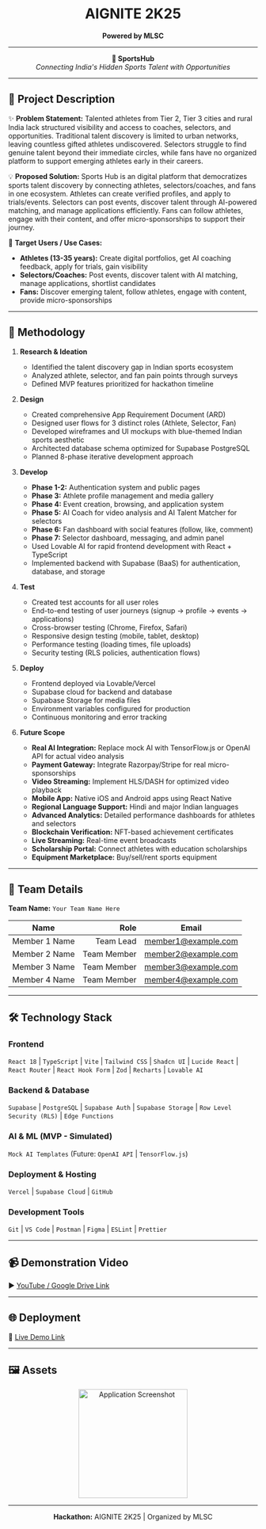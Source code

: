 
<!-- AIGNITE Banner (centered) -->
<div align="center">
  <h1> AIGNITE 2K25</h1>
  <p><strong>Powered by MLSC</strong></p>
</div>

---

<p align="center">
  <strong>🚀 SportsHub</strong><br/>
  <em>Connecting India's Hidden Sports Talent with Opportunities</em>
</p>

---

## 📖 Project Description
✨ **Problem Statement:**
 Talented athletes from Tier 2, Tier 3 cities and rural India lack structured visibility and access to coaches, selectors, and opportunities. Traditional talent discovery is limited to urban networks, leaving countless gifted athletes undiscovered. Selectors struggle to find genuine talent beyond their immediate circles, while fans have no organized platform to support emerging athletes early in their careers.

💡 **Proposed Solution:**
 Sports Hub is an digital platform that democratizes sports talent discovery by connecting athletes, selectors/coaches, and fans in one ecosystem. Athletes can create verified profiles, and apply to trials/events. Selectors can post events, discover talent through AI-powered matching, and manage applications efficiently. Fans can follow athletes, engage with their content, and offer micro-sponsorships to support their journey.
  
🎯 **Target Users / Use Cases:** 
- **Athletes (13-35 years):** Create digital portfolios, get AI coaching feedback, apply for trials, gain visibility
- **Selectors/Coaches:** Post events, discover talent with AI matching, manage applications, shortlist candidates
- **Fans:** Discover emerging talent, follow athletes, engage with content, provide micro-sponsorships
  

---

## 🔬 Methodology
1. **Research & Ideation**  
   - Identified the talent discovery gap in Indian sports ecosystem
   - Analyzed athlete, selector, and fan pain points through surveys
   - Defined MVP features prioritized for hackathon timeline

2. **Design**  
   - Created comprehensive App Requirement Document (ARD)
   - Designed user flows for 3 distinct roles (Athlete, Selector, Fan)
   - Developed wireframes and UI mockups with blue-themed Indian sports aesthetic
   - Architected database schema optimized for Supabase PostgreSQL
   - Planned 8-phase iterative development approach

3. **Develop**  
   - **Phase 1-2:** Authentication system and public pages
   - **Phase 3:** Athlete profile management and media gallery
   - **Phase 4:** Event creation, browsing, and application system
   - **Phase 5:** AI Coach for video analysis and AI Talent Matcher for selectors
   - **Phase 6:** Fan dashboard with social features (follow, like, comment)
   - **Phase 7:** Selector dashboard, messaging, and admin panel
   - Used Lovable AI for rapid frontend development with React + TypeScript
   - Implemented backend with Supabase (BaaS) for authentication, database, and storage

4. **Test**  
   - Created test accounts for all user roles
   - End-to-end testing of user journeys (signup → profile → events → applications)
   - Cross-browser testing (Chrome, Firefox, Safari)
   - Responsive design testing (mobile, tablet, desktop)
   - Performance testing (loading times, file uploads)
   - Security testing (RLS policies, authentication flows)

5. **Deploy**  
   - Frontend deployed via Lovable/Vercel
   - Supabase cloud for backend and database
   - Supabase Storage for media files
   - Environment variables configured for production
   - Continuous monitoring and error tracking

6. **Future Scope**  
   - **Real AI Integration:** Replace mock AI with TensorFlow.js or OpenAI API for actual video analysis
   - **Payment Gateway:** Integrate Razorpay/Stripe for real micro-sponsorships
   - **Video Streaming:** Implement HLS/DASH for optimized video playback
   - **Mobile App:** Native iOS and Android apps using React Native
   - **Regional Language Support:** Hindi and major Indian languages
   - **Advanced Analytics:** Detailed performance dashboards for athletes and selectors
   - **Blockchain Verification:** NFT-based achievement certificates
   - **Live Streaming:** Real-time event broadcasts
   - **Scholarship Portal:** Connect athletes with education scholarships
   - **Equipment Marketplace:** Buy/sell/rent sports equipment

---

## 👥 Team Details
**Team Name:** `Your Team Name Here`

| Name | Role | Email |
|---|---:|---|
| Member 1 Name| Team Lead | member1@example.com |
| Member 2 Name| Team Member| member2@example.com |
| Member 3 Name| Team Member | member3@example.com |(Optional)
| Member 4 Name| Team Member | member4@example.com |(Optional)

---

## 🛠️ Technology Stack

### Frontend
`React 18` | `TypeScript` | `Vite` | `Tailwind CSS` | `Shadcn UI` | `Lucide React` | `React Router` | `React Hook Form` | `Zod` | `Recharts` | `Lovable AI`

### Backend & Database
`Supabase` | `PostgreSQL` | `Supabase Auth` | `Supabase Storage` | `Row Level Security (RLS)` | `Edge Functions`

### AI & ML (MVP - Simulated)
`Mock AI Templates` (Future: `OpenAI API` | `TensorFlow.js`)

### Deployment & Hosting
`Vercel` | `Supabase Cloud` | `GitHub`

### Development Tools
`Git` | `VS Code` | `Postman` | `Figma` | `ESLint` | `Prettier`

---

## 📹 Demonstration Video
▶️ [YouTube / Google Drive Link](#)

---

## 🌐 Deployment
🔗 [Live Demo Link](#)

---


## 🖼️ Assets 
<p align="center">
  <img src="assets/hero-sports-illustration.jpg" alt="Application Screenshot" width="220" /><br/>
</p>

---

<p align="center">
  <b>Hackathon:</b> AIGNITE 2K25 | Organized by MLSC<br/>
</p>
